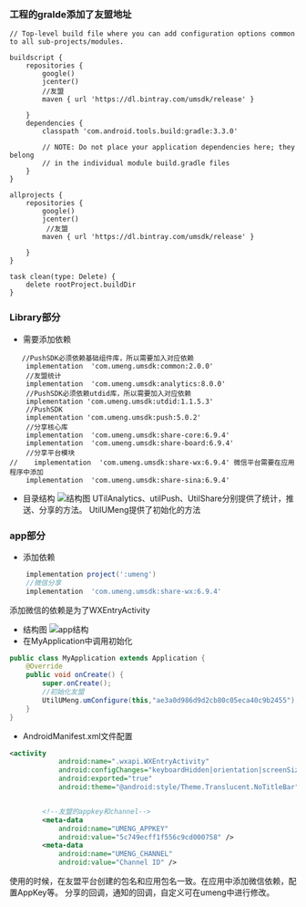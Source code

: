 ### 工程的gralde添加了友盟地址

```gralde
// Top-level build file where you can add configuration options common to all sub-projects/modules.

buildscript {
    repositories {
        google()
        jcenter()
        //友盟
        maven { url 'https://dl.bintray.com/umsdk/release' }
        
    }
    dependencies {
        classpath 'com.android.tools.build:gradle:3.3.0'
        
        // NOTE: Do not place your application dependencies here; they belong
        // in the individual module build.gradle files
    }
}

allprojects {
    repositories {
        google()
        jcenter()
         //友盟
        maven { url 'https://dl.bintray.com/umsdk/release' }
        
    }
}

task clean(type: Delete) {
    delete rootProject.buildDir
}

```

### Library部分

 - 需要添加依赖
```gralde
   //PushSDK必须依赖基础组件库，所以需要加入对应依赖
    implementation  'com.umeng.umsdk:common:2.0.0'
    //友盟统计
    implementation  'com.umeng.umsdk:analytics:8.0.0'
    //PushSDK必须依赖utdid库，所以需要加入对应依赖
    implementation 'com.umeng.umsdk:utdid:1.1.5.3'
    //PushSDK
    implementation 'com.umeng.umsdk:push:5.0.2'
    //分享核心库
    implementation  'com.umeng.umsdk:share-core:6.9.4'
    implementation  'com.umeng.umsdk:share-board:6.9.4'
    //分享平台模块
//    implementation  'com.umeng.umsdk:share-wx:6.9.4' 微信平台需要在应用程序中添加
    implementation  'com.umeng.umsdk:share-sina:6.9.4'
```
- 目录结构
![结构图](https://img-blog.csdnimg.cn/20190226171346895.png?x-oss-process=image/watermark,type_ZmFuZ3poZW5naGVpdGk,shadow_10,text_aHR0cHM6Ly9ibG9nLmNzZG4ubmV0L2FuZHJvaWRfaGw=,size_16,color_FFFFFF,t_70)
UTilAnalytics、utilPush、UtilShare分别提供了统计，推送、分享的方法。
UtilUMeng提供了初始化的方法

### app部分
- 添加依赖

```gradle
 	implementation project(':umeng')
    //微信分享
    implementation  'com.umeng.umsdk:share-wx:6.9.4'
```
添加微信的依赖是为了WXEntryActivity
- 结构图
![app结构](https://img-blog.csdnimg.cn/20190226171727794.png?x-oss-process=image/watermark,type_ZmFuZ3poZW5naGVpdGk,shadow_10,text_aHR0cHM6Ly9ibG9nLmNzZG4ubmV0L2FuZHJvaWRfaGw=,size_16,color_FFFFFF,t_70)
- 在MyApplication中调用初始化

```java
public class MyApplication extends Application {
    @Override
    public void onCreate() {
        super.onCreate();
        //初始化友盟
        UtilUMeng.umConfigure(this,"ae3a0d986d9d2cb80c05eca40c9b2455");
    }
}
```
- AndroidManifest.xml文件配置

```xml
<activity
            android:name=".wxapi.WXEntryActivity"
            android:configChanges="keyboardHidden|orientation|screenSize"
            android:exported="true"
            android:theme="@android:style/Theme.Translucent.NoTitleBar" />


        <!--友盟的appkey和channel-->
        <meta-data
            android:name="UMENG_APPKEY"
            android:value="5c749ecff1f556c9cd000758" />
        <meta-data
            android:name="UMENG_CHANNEL"
            android:value="Channel ID" />
```

使用的时候，在友盟平台创建的包名和应用包名一致。在应用中添加微信依赖，配置AppKey等。
分享的回调，通知的回调，自定义可在umeng中进行修改。